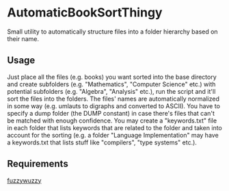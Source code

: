 # AutomaticBookSortThingy

Small utility to automatically structure files into a folder hierarchy based on their name.

## Usage
Just place all the files (e.g. books) you want sorted into the base directory and create subfolders (e.g. "Mathematics", "Computer Science" etc.) with potential subfolders (e.g. "Algebra", "Analysis" etc.), run the script and it'll sort the files into the folders. The files' names are automatically normalized in some way (e.g. umlauts to digraphs and converted to ASCII). You have to specify a dump folder (the DUMP constant) in case there's files that can't be matched with enough confidence.
You may create a "keywords.txt" file in each folder that lists keywords that are related to the folder and taken into account for the sorting (e.g. a folder "Language Implementation" may have a keywords.txt that lists stuff like "compilers", "type systems" etc.).

## Requirements
[fuzzywuzzy](https://pypi.org/project/fuzzywuzzy/)
